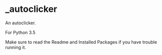 # _autoclicker
An autoclicker.

For Python 3.5

Make sure to read the Readme and Installed Packages if you have trouble running it.
